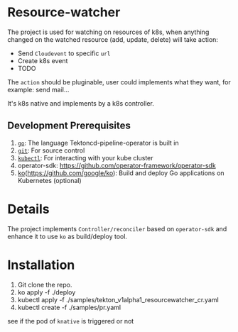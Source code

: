 # Resource-watcher

The project is used for watching on resources of k8s,
when anything changed on the watched resource (add, update, delete) will take action:
- Send `Cloudevent` to specific `url`
- Create k8s event
- TODO

The `action` should be pluginable, user could implements what they want, for example: send mail...

It's k8s native and implements by a k8s controller.


## Development Prerequisites
1. [`go`](https://golang.org/doc/install): The language Tektoncd-pipeline-operator is
   built in
1. [`git`](https://help.github.com/articles/set-up-git/): For source control
1. [`kubectl`](https://kubernetes.io/docs/tasks/tools/install-kubectl/): For
   interacting with your kube cluster
1. operator-sdk: https://github.com/operator-framework/operator-sdk
1. [ko](Option)(https://github.com/google/ko): Build and deploy Go applications on Kubernetes (optional)

# Details
The project implements `Controller/reconciler` based on `operator-sdk` and enhance it to use `ko` as build/deploy tool.

# Installation
1. Git clone the repo.
2. ko apply -f ./deploy
3. kubectl apply -f ./samples/tekton_v1alpha1_resourcewatcher_cr.yaml
4. kubectl create -f ./samples/pr.yaml

see if the pod of `knative` is triggered or not
